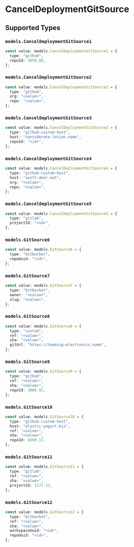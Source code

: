 # CancelDeploymentGitSource


## Supported Types

### `models.CancelDeploymentGitSource1`

```typescript
const value: models.CancelDeploymentGitSource1 = {
  type: "github",
  repoId: 5059.08,
};
```

### `models.CancelDeploymentGitSource2`

```typescript
const value: models.CancelDeploymentGitSource2 = {
  type: "github",
  org: "<value>",
  repo: "<value>",
};
```

### `models.CancelDeploymentGitSource3`

```typescript
const value: models.CancelDeploymentGitSource3 = {
  type: "github-custom-host",
  host: "considerate-lotion.name",
  repoId: "<id>",
};
```

### `models.CancelDeploymentGitSource4`

```typescript
const value: models.CancelDeploymentGitSource4 = {
  type: "github-custom-host",
  host: "swift-deer.net",
  org: "<value>",
  repo: "<value>",
};
```

### `models.CancelDeploymentGitSource5`

```typescript
const value: models.CancelDeploymentGitSource5 = {
  type: "gitlab",
  projectId: "<id>",
};
```

### `models.GitSource6`

```typescript
const value: models.GitSource6 = {
  type: "bitbucket",
  repoUuid: "<id>",
};
```

### `models.GitSource7`

```typescript
const value: models.GitSource7 = {
  type: "bitbucket",
  owner: "<value>",
  slug: "<value>",
};
```

### `models.GitSource8`

```typescript
const value: models.GitSource8 = {
  type: "custom",
  ref: "<value>",
  sha: "<value>",
  gitUrl: "https://teeming-electronics.name",
};
```

### `models.GitSource9`

```typescript
const value: models.GitSource9 = {
  type: "github",
  ref: "<value>",
  sha: "<value>",
  repoId: 3080.91,
};
```

### `models.GitSource10`

```typescript
const value: models.GitSource10 = {
  type: "github-custom-host",
  host: "elastic-yogurt.biz",
  ref: "<value>",
  sha: "<value>",
  repoId: 8369.17,
};
```

### `models.GitSource11`

```typescript
const value: models.GitSource11 = {
  type: "gitlab",
  ref: "<value>",
  sha: "<value>",
  projectId: 1177.12,
};
```

### `models.GitSource12`

```typescript
const value: models.GitSource12 = {
  type: "bitbucket",
  ref: "<value>",
  sha: "<value>",
  workspaceUuid: "<id>",
  repoUuid: "<id>",
};
```

